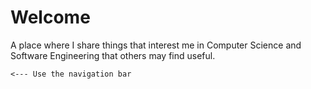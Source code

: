# Welcome

A place where I share things that interest me in Computer Science and Software Engineering that others may find useful.

`<--- Use the navigation bar`